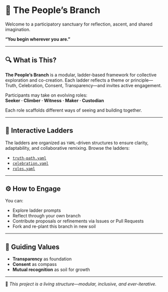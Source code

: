 
# 🌿 The People’s Branch

Welcome to a participatory sanctuary for reflection, ascent, and shared imagination.

**“You begin wherever you are.”**

---

## 🔍 What is This?

**The People’s Branch** is a modular, ladder-based framework for collective exploration and co-creation. Each ladder reflects a theme or principle—Truth, Celebration, Consent, Transparency—and invites active engagement.

Participants may take on evolving roles:  
**Seeker · Climber · Witness · Maker · Custodian**  

Each role scaffolds different ways of seeing and building together.

---

## 🧩 Interactive Ladders

The ladders are organized as `YAML`-driven structures to ensure clarity, adaptability, and collaborative remixing. Browse the ladders:

- [`truth-path.yaml`](./truth-path.yaml)
- [`celebration.yaml`](./celebration.yaml)
- [`roles.yaml`](./roles.yaml)

---

## ⚙️ How to Engage

You can:
- Explore ladder prompts
- Reflect through your own branch
- Contribute proposals or refinements via Issues or Pull Requests
- Fork and re-plant this branch in new soil

---

## 🌱 Guiding Values

- **Transparency** as foundation  
- **Consent** as compass  
- **Mutual recognition** as soil for growth

---

💛 *This project is a living structure—modular, inclusive, and ever-iterative.*


